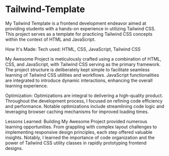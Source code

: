 # Tailwind-Template

My Tailwind Template is a frontend development endeavor aimed at providing students with a hands-on experience in utilizing Tailwind CSS. This project serves as a template for practicing Tailwind CSS concepts within the context of HTML and JavaScript.

How It's Made:
Tech used: HTML, CSS, JavaScript, Tailwind CSS

My Awesome Project is meticulously crafted using a combination of HTML, CSS, and JavaScript, with Tailwind CSS serving as the primary framework. The project structure is deliberately kept simple to facilitate seamless learning of Tailwind CSS utilities and workflows. JavaScript functionalities are integrated to introduce dynamic interactions, enhancing the overall learning experience.

Optimization:
Optimizations are integral to delivering a high-quality product. Throughout the development process, I focused on refining code efficiency and performance. Notable optimizations include streamlining code logic and leveraging browser caching mechanisms for improved loading times.

Lessons Learned:
Building My Awesome Project provided numerous learning opportunities. From grappling with complex layout challenges to implementing responsive design principles, each step offered valuable insights. Notably, I learned the importance of code organization and the power of Tailwind CSS utility classes in rapidly prototyping frontend designs.


